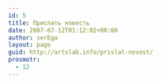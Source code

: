 ```yaml
---
id: 5
title: Прислать новость
date: 2007-07-12T01:12:02+00:00
author: serEga
layout: page
guid: http://artslab.info/prislat-novost/
prosmotr:
  - 12
---
```

<!--tdomf_form1-->